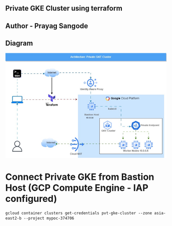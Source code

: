 ## Private GKE Cluster using terraform

## Author - Prayag Sangode

## Diagram

<img src="https://github.com/prayag-sangode/private-gke/blob/main/private-gke.jpg" alt="Alt text" title="Private GKE">

# Connect Private GKE from Bastion Host (GCP Compute Engine - IAP configured) 
```
gcloud container clusters get-credentials pvt-gke-cluster --zone asia-east2-b --project mypoc-374706
```

